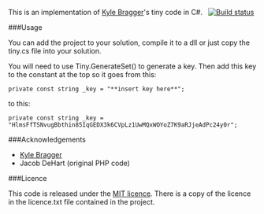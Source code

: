 ﻿This is an implementation of [Kyle Bragger](http://kylewritescode.com/)'s tiny code in C#.
﻿
﻿
﻿[![Build status](https://ci.appveyor.com/api/projects/status/rupq5t79epb8yi0i)](https://ci.appveyor.com/project/pierskarsenbarg/tinysharp)


###Usage

You can add the project to your solution, compile it to a dll or just copy the tiny.cs file into your solution.

You will need to use Tiny.GenerateSet() to generate a key. Then add this key to the constant at the top so it goes from this:

    private const string _key = "**insert key here**";

to this:

    private const string _key = "HlmsFfTSNvugBbthin85IqGEDX3k6CVpLz1UwMQxWOYoZ7K9aRJjeAdPc24y0r";

###Acknowledgements

* [Kyle Bragger](https://github.com/kylebragger/tiny)
* Jacob DeHart (original PHP code)

###Licence

This code is released under the [MIT licence](http://www.opensource.org/licenses/mit-license.php). There is a copy of the licence in the licence.txt file contained in the project.
